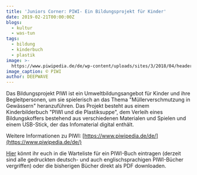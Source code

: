 ```yaml
---
title: 'Juniors Corner: PIWI- Ein Bildungsprojekt für Kinder'
date: 2019-02-21T00:00:00Z
blogs:
  - kultur
  - was-tun
tags:
  - bildung
  - kinderbuch
  - plastik
image: >-
  https://www.piwipedia.de/de/wp-content/uploads/sites/3/2018/04/header_big_1180x400.jpg
image_caption: © PIWI
author: DEEPWAVE
---
```

Das Bildungsprojekt PIWI ist ein Umweltbildungsangebot für Kinder und ihre Begleitpersonen, um sie spielerisch an das Thema "Müllerverschmutzung in Gewässern" heranzuführen. Das Projekt besteht aus einem Kinderbilderbuch "PIWI und die Plastiksuppe", dem Verleih eines Bildungskoffers bestehend aus verschiedenen Materialen und Spielen und einem USB-Stick, der das Infomaterial digital enthält.

Weitere Informationen zu PIWI: [https://www.piwipedia.de/de/](https://www.piwipedia.de/de/)

[Hier](https://www.piwipedia.de/de/bestellen/piwipedia-kinderbuch-bestellen/) könnt ihr euch in die Warteliste für ein PIWI-Buch eintragen (derzeit sind alle gedruckten deutsch- und auch englischsprachigen PIWI-Bücher vergriffen) oder die bisherigen Bücher direkt als PDF downloaden.